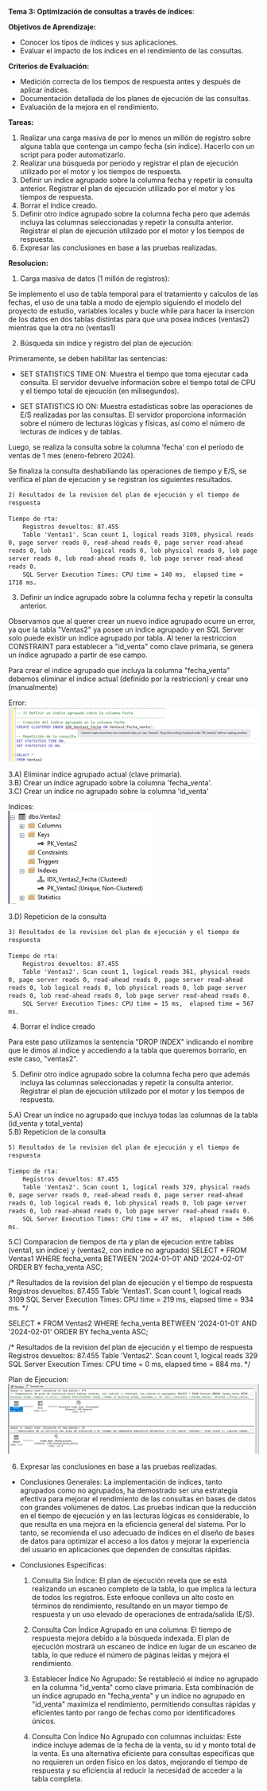 **Tema 3: Optimización de consultas a través de índices**:

**Objetivos de Aprendizaje:**

  - Conocer los tipos de índices y sus aplicaciones.
  - Evaluar el impacto de los índices en el rendimiento de las consultas.

**Criterios de Evaluación:**
  - Medición correcta de los tiempos de respuesta antes y después de aplicar índices.
  - Documentación detallada de los planes de ejecución de las consultas.
  - Evaluación de la mejora en el rendimiento.

**Tareas:**
1) Realizar una carga masiva de por lo menos un millón de registro sobre alguna tabla que contenga un campo fecha (sin índice). Hacerlo con un script para poder automatizarlo.
2) Realizar una búsqueda por periodo y registrar el plan de ejecución utilizado por el motor y los tiempos de respuesta.
3) Definir un índice agrupado sobre la columna fecha y repetir la consulta anterior. Registrar el plan de ejecución utilizado por el motor y los tiempos de respuesta.
4) Borrar el índice creado.
5) Definir otro índice agrupado sobre la columna fecha pero que además incluya las columnas seleccionadas y repetir la consulta anterior. Registrar el plan de ejecución utilizado por el motor y los tiempos de respuesta.
6) Expresar las conclusiones en base a las pruebas realizadas.

**Resolucion:**
1) Carga masiva de datos (1 millón de registros):

Se implemento el uso de tabla temporal para el tratamiento y calculos de las fechas, el uso de una tabla a modo de ejemplo siguiendo el modelo del proyecto de estudio, variables locales y bucle while para hacer la insercion de los datos en dos tablas distintas para que una posea indices (ventas2) mientras que la otra no (ventas1)

2) Búsqueda sin índice y registro del plan de ejecución:

Primeramente, se deben habilitar las sentencias:

 - SET STATISTICS TIME ON: Muestra el tiempo que toma ejecutar cada consulta. El servidor devuelve información sobre el tiempo total de CPU y el tiempo total de ejecución (en milisegundos).

 - SET STATISTICS IO ON: Muestra estadísticas sobre las operaciones de E/S realizadas por las consultas. El servidor proporciona información sobre el número de lecturas lógicas y físicas, así como el número de lecturas de índices y de tablas.

Luego, se realiza la consulta sobre la columna 'fecha' con el periodo de ventas de 1 mes (enero-febrero 2024).

Se finaliza la consulta deshabiliando las operaciones de tiempo y E/S, se verifica el plan de ejecucion y se registran los siguientes resultados.

	2) Resultados de la revision del plan de ejecución y el tiempo de respuesta

	Tiempo de rta:
		Registros devueltos: 87.455
		Table 'Ventas1'. Scan count 1, logical reads 3109, physical reads 0, page server reads 0, read-ahead reads 0, page server read-ahead reads 0, lob 			logical reads 0, lob physical reads 0, lob page server reads 0, lob read-ahead reads 0, lob page server read-ahead reads 0.
		SQL Server Execution Times: CPU time = 140 ms,  elapsed time = 1718 ms.

3) Definir un índice agrupado sobre la columna fecha y repetir la consulta anterior.

Observamos que al querer crear un nuevo indice agrupado ocurre un error, ya que la tabla "Ventas2" ya posee un indice agrupado y en SQL Server solo puede existir un índice agrupado por tabla. Al tener la restriccion CONSTRAINT para establecer a "id_venta" como clave primaria, se genera un índice agrupado a partir de ese campo.

Para crear el indice agrupado que incluya la columna "fecha_venta" debemos eliminar el indice actual (definido por la restriccion) y crear uno (manualmente)

Error:
 ![tema3_img_error_3](https://github.com/PaulaBeck/new_order_proyecto_estudio/blob/master/script/Tema03_Optimizacion_de_consultas_a_traves_de_indices/tema3_img_error_3.jpg)

3.A) Eliminar índice agrupado actual (clave primaria).  
3.B) Crear un índice agrupado sobre la columna 'fecha_venta'.  
3.C) Crear un índice no agrupado sobre la columna 'id_venta'

Indices:  
 ![tema3_img_indices_3](https://github.com/PaulaBeck/new_order_proyecto_estudio/blob/master/script/Tema03_Optimizacion_de_consultas_a_traves_de_indices/tema3_img_indices_3.jpg)

3.D) Repeticion de la consulta

	3) Resultados de la revision del plan de ejecución y el tiempo de respuesta

	Tiempo de rta:
		Registros devueltos: 87.455
		Table 'Ventas2'. Scan count 1, logical reads 361, physical reads 0, page server reads 0, read-ahead reads 0, page server read-ahead reads 0, lob logical reads 0, lob physical reads 0, lob page server reads 0, lob read-ahead reads 0, lob page server read-ahead reads 0.
		SQL Server Execution Times: CPU time = 15 ms,  elapsed time = 567 ms.

4) Borrar el índice creado

Para este paso utilizamos la sentencia "DROP INDEX" indicando el nombre que le dimos al indice y accediendo a la tabla que queremos borrarlo, en este caso, "ventas2".

5)  Definir otro índice agrupado sobre la columna fecha pero que además incluya las columnas seleccionadas y repetir la consulta anterior. Registrar el plan de ejecución utilizado por el motor y los tiempos de respuesta.

5.A) Crear un índice no agrupado que incluya todas las columnas de la tabla (id_venta y total_venta)  
5.B) Repeticion de la consulta

	5) Resultados de la revision del plan de ejecución y el tiempo de respuesta
	
	Tiempo de rta:
		Registros devueltos: 87.455
		Table 'Ventas2'. Scan count 1, logical reads 329, physical reads 0, page server reads 0, read-ahead reads 0, page server read-ahead reads 0, lob logical reads 0, lob physical reads 0, lob page server reads 0, lob read-ahead reads 0, lob page server read-ahead reads 0.
		SQL Server Execution Times: CPU time = 47 ms,  elapsed time = 506 ms.

5.C) Comparacion de tiempos de rta y plan de ejecucion entre tablas (venta1, sin indice) y (ventas2, con indice no agrupado)
SELECT *
FROM Ventas1
WHERE fecha_venta BETWEEN '2024-01-01' AND '2024-02-01'
ORDER BY fecha_venta ASC;

/*	Resultados de la revision del plan de ejecución y el tiempo de respuesta
	Registros devueltos: 87.455
	Table 'Ventas1'. Scan count 1, logical reads 3109
	SQL Server Execution Times: CPU time = 219 ms,  elapsed time = 934 ms.
*/

SELECT *
FROM Ventas2
WHERE fecha_venta BETWEEN '2024-01-01' AND '2024-02-01'
ORDER BY fecha_venta ASC;

/*	Resultados de la revision del plan de ejecución y el tiempo de respuesta
	Registros devueltos: 87.455
	Table 'Ventas2'. Scan count 1, logical reads 329
	SQL Server Execution Times: CPU time = 0 ms,  elapsed time = 884 ms.
*/

Plan de Ejecucion:
 ![tema3_img_ejecucion_2](https://github.com/PaulaBeck/new_order_proyecto_estudio/blob/master/script/Tema03_Optimizacion_de_consultas_a_traves_de_indices/tema3_img_ejecucion_5.jpg)

6) Expresar las conclusiones en base a las pruebas realizadas.

  - Conclusiones Generales:
	La implementación de índices, tanto agrupados como no agrupados, 
	ha demostrado ser una estrategia efectiva para mejorar el rendimiento de las consultas en 
	bases de datos con grandes volúmenes de datos. Las pruebas indican que la reducción 
	en el tiempo de ejecución y en las lecturas lógicas es considerable, lo que resulta en 
	una mejora en la eficiencia general del sistema. Por lo tanto, se recomienda el uso adecuado 
	de índices en el diseño de bases de datos para optimizar el acceso a los datos y mejorar 
	la experiencia del usuario en aplicaciones que dependen de consultas rápidas.

  - Conclusiones Específicas:
	1) Consulta Sin Índice: 
		El plan de ejecución revela que se está realizando un escaneo completo de la tabla,
		lo que implica la lectura de todos los registros. Este enfoque conlleva un alto costo
		en términos de rendimiento, resultando en un mayor tiempo de respuesta y un uso elevado
		de operaciones de entrada/salida (E/S).

	2) Consulta Con Índice Agrupado en una columna:
		El tiempo de respuesta mejora debido a la búsqueda indexada. 
		El plan de ejecución mostrará un escaneo de índice en lugar de un escaneo de tabla, 
		lo que reduce el número de páginas leídas y mejora el rendimiento.

	3) Establecer Índice No Agrupado:
		Se restableció el índice no agrupado en la columna "id_venta" como clave primaria. 
		Esta combinación de un índice agrupado en "fecha_venta" y un índice no agrupado en 
		"id_venta" maximiza el rendimiento, permitiendo consultas rápidas y eficientes tanto por rango 
		de fechas como por identificadores únicos.

	4) Consulta Con Índice No Agrupado con columnas incluidas:
		Este indice incluye ademas de la fecha de la venta, su id y monto total de la venta.
		Es una alternativa eficiente para consultas específicas 
		que no requieren un orden físico en los datos, 
		mejorando el tiempo de respuesta y su eficiencia al reducir la necesidad 
		de acceder a la tabla completa.
